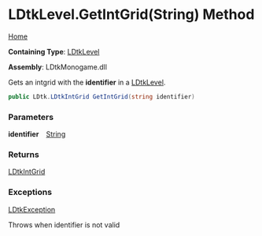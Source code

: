 # LDtkLevel\.GetIntGrid\(String\) Method

[Home](../../../README.md)

**Containing Type**: [LDtkLevel](../README.md)

**Assembly**: LDtkMonogame\.dll

  
 Gets an intgrid with the **identifier** in a [LDtkLevel](../README.md)\. 

```csharp
public LDtk.LDtkIntGrid GetIntGrid(string identifier)
```

### Parameters

**identifier** &ensp; [String](https://docs.microsoft.com/en-us/dotnet/api/system.string)

### Returns

[LDtkIntGrid](../../LDtkIntGrid/README.md)

### Exceptions

[LDtkException](../../LDtkException/README.md)

Throws when identifier is not valid

